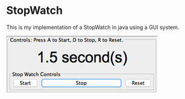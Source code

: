 # StopWatch
This is my implementation of a StopWatch in java using a GUI system.

![alt text](https://github.com/dkaban/stopwatch/blob/master//Screen%20Shot%202020-08-07%20at%2010.59.36%20AM.png?raw=true)
